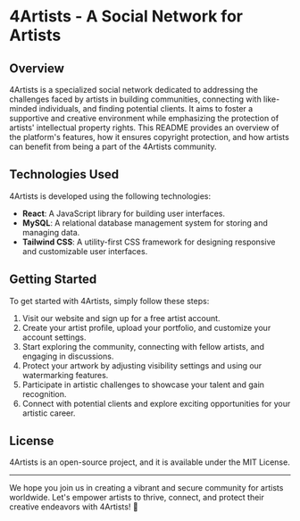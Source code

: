 # 4Artists - A Social Network for Artists

## Overview

4Artists is a specialized social network dedicated to addressing the challenges faced by artists in building communities, connecting with like-minded individuals, and finding potential clients. It aims to foster a supportive and creative environment while emphasizing the protection of artists' intellectual property rights. This README provides an overview of the platform's features, how it ensures copyright protection, and how artists can benefit from being a part of the 4Artists community.

## Technologies Used

4Artists is developed using the following technologies:

- **React**: A JavaScript library for building user interfaces.
- **MySQL**: A relational database management system for storing and managing data.
- **Tailwind CSS**: A utility-first CSS framework for designing responsive and customizable user interfaces.

## Getting Started

To get started with 4Artists, simply follow these steps:

1. Visit our website and sign up for a free artist account.
2. Create your artist profile, upload your portfolio, and customize your account settings.
3. Start exploring the community, connecting with fellow artists, and engaging in discussions.
4. Protect your artwork by adjusting visibility settings and using our watermarking features.
5. Participate in artistic challenges to showcase your talent and gain recognition.
6. Connect with potential clients and explore exciting opportunities for your artistic career.

## License

4Artists is an open-source project, and it is available under the MIT License.

---

We hope you join us in creating a vibrant and secure community for artists worldwide. Let's empower artists to thrive, connect, and protect their creative endeavors with 4Artists! 🎨

